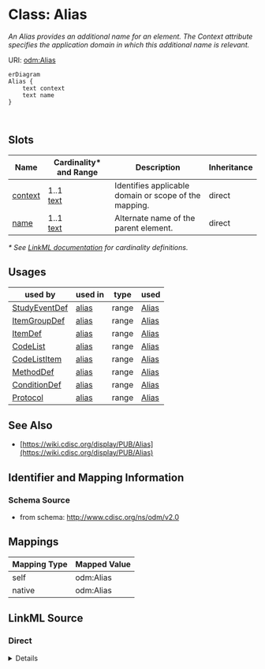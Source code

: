 # Class: Alias

_An Alias provides an additional name for an element. The Context attribute specifies the application domain in which this additional name is relevant._




URI: [odm:Alias](http://www.cdisc.org/ns/odm/v2.0/Alias)


```mermaid
erDiagram
Alias {
    text context  
    text name  
}



```



<!-- no inheritance hierarchy -->


## Slots

| Name | Cardinality* and Range | Description | Inheritance |
| ---  | --- | --- | --- |
| [context](context.md) | 1..1 <br/> [text](text.md) | Identifies applicable domain or scope of the mapping. | direct |
| [name](name.md) | 1..1 <br/> [text](text.md) | Alternate name of the parent element. | direct |

_* See [LinkML documentation](https://linkml.io/linkml/schemas/slots.html#slot-cardinality) for cardinality definitions._




## Usages

| used by | used in | type | used |
| ---  | --- | --- | --- |
| [StudyEventDef](StudyEventDef.md) | [alias](alias.md) | range | [Alias](Alias.md) |
| [ItemGroupDef](ItemGroupDef.md) | [alias](alias.md) | range | [Alias](Alias.md) |
| [ItemDef](ItemDef.md) | [alias](alias.md) | range | [Alias](Alias.md) |
| [CodeList](CodeList.md) | [alias](alias.md) | range | [Alias](Alias.md) |
| [CodeListItem](CodeListItem.md) | [alias](alias.md) | range | [Alias](Alias.md) |
| [MethodDef](MethodDef.md) | [alias](alias.md) | range | [Alias](Alias.md) |
| [ConditionDef](ConditionDef.md) | [alias](alias.md) | range | [Alias](Alias.md) |
| [Protocol](Protocol.md) | [alias](alias.md) | range | [Alias](Alias.md) |






## See Also

* [https://wiki.cdisc.org/display/PUB/Alias](https://wiki.cdisc.org/display/PUB/Alias)

## Identifier and Mapping Information







### Schema Source


* from schema: http://www.cdisc.org/ns/odm/v2.0





## Mappings

| Mapping Type | Mapped Value |
| ---  | ---  |
| self | odm:Alias |
| native | odm:Alias |





## LinkML Source

<!-- TODO: investigate https://stackoverflow.com/questions/37606292/how-to-create-tabbed-code-blocks-in-mkdocs-or-sphinx -->

### Direct

<details>
```yaml
name: Alias
description: An Alias provides an additional name for an element. The Context attribute
  specifies the application domain in which this additional name is relevant.
from_schema: http://www.cdisc.org/ns/odm/v2.0
see_also:
- https://wiki.cdisc.org/display/PUB/Alias
rank: 1000
slots:
- context
- name
slot_usage:
  context:
    name: context
    description: Identifies applicable domain or scope of the mapping.
    comments:
    - 'Required

      range: text

      Valid values may be defined by users or through schema extensions.'
    domain_of:
    - Alias
    - FormalExpression
    - ODMFileMetadata
    range: text
    required: true
  name:
    name: name
    description: Alternate name of the parent element.
    comments:
    - 'Required

      range: text

      Valid values are dependent on the Context attribute value.'
    domain_of:
    - Alias
    - MetaDataVersion
    - Standard
    - StudyEventGroupDef
    - StudyEventDef
    - ItemGroupDef
    - Class
    - SubClass
    - SourceItem
    - Resource
    - ItemDef
    - CodeList
    - MethodDef
    - Parameter
    - ReturnValue
    - ConditionDef
    - StudyObjective
    - StudyEndPoint
    - StudyTargetPopulation
    - StudyEstimand
    - Arm
    - Epoch
    - StudyTiming
    - TransitionTimingConstraint
    - AbsoluteTimingConstraint
    - RelativeTimingConstraint
    - DurationTimingConstraint
    - WorkflowDef
    - Transition
    - Branching
    - Criterion
    - Organization
    - Location
    - Query
    range: text
    required: true
class_uri: odm:Alias

```
</details>

### Induced

<details>
```yaml
name: Alias
description: An Alias provides an additional name for an element. The Context attribute
  specifies the application domain in which this additional name is relevant.
from_schema: http://www.cdisc.org/ns/odm/v2.0
see_also:
- https://wiki.cdisc.org/display/PUB/Alias
rank: 1000
slot_usage:
  context:
    name: context
    description: Identifies applicable domain or scope of the mapping.
    comments:
    - 'Required

      range: text

      Valid values may be defined by users or through schema extensions.'
    domain_of:
    - Alias
    - FormalExpression
    - ODMFileMetadata
    range: text
    required: true
  name:
    name: name
    description: Alternate name of the parent element.
    comments:
    - 'Required

      range: text

      Valid values are dependent on the Context attribute value.'
    domain_of:
    - Alias
    - MetaDataVersion
    - Standard
    - StudyEventGroupDef
    - StudyEventDef
    - ItemGroupDef
    - Class
    - SubClass
    - SourceItem
    - Resource
    - ItemDef
    - CodeList
    - MethodDef
    - Parameter
    - ReturnValue
    - ConditionDef
    - StudyObjective
    - StudyEndPoint
    - StudyTargetPopulation
    - StudyEstimand
    - Arm
    - Epoch
    - StudyTiming
    - TransitionTimingConstraint
    - AbsoluteTimingConstraint
    - RelativeTimingConstraint
    - DurationTimingConstraint
    - WorkflowDef
    - Transition
    - Branching
    - Criterion
    - Organization
    - Location
    - Query
    range: text
    required: true
attributes:
  context:
    name: context
    description: Identifies applicable domain or scope of the mapping.
    comments:
    - 'Required

      range: text

      Valid values may be defined by users or through schema extensions.'
    from_schema: http://www.cdisc.org/ns/odm/v2.0
    rank: 1000
    alias: context
    owner: Alias
    domain_of:
    - Alias
    - FormalExpression
    - ODMFileMetadata
    range: text
    required: true
  name:
    name: name
    description: Alternate name of the parent element.
    comments:
    - 'Required

      range: text

      Valid values are dependent on the Context attribute value.'
    from_schema: http://www.cdisc.org/ns/odm/v2.0
    rank: 1000
    alias: name
    owner: Alias
    domain_of:
    - Alias
    - MetaDataVersion
    - Standard
    - StudyEventGroupDef
    - StudyEventDef
    - ItemGroupDef
    - Class
    - SubClass
    - SourceItem
    - Resource
    - ItemDef
    - CodeList
    - MethodDef
    - Parameter
    - ReturnValue
    - ConditionDef
    - StudyObjective
    - StudyEndPoint
    - StudyTargetPopulation
    - StudyEstimand
    - Arm
    - Epoch
    - StudyTiming
    - TransitionTimingConstraint
    - AbsoluteTimingConstraint
    - RelativeTimingConstraint
    - DurationTimingConstraint
    - WorkflowDef
    - Transition
    - Branching
    - Criterion
    - Organization
    - Location
    - Query
    range: text
    required: true
class_uri: odm:Alias

```
</details>